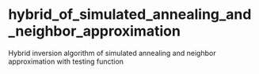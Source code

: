 # hybrid_of_simulated_annealing_and_neighbor_approximation
Hybrid inversion algorithm of simulated annealing and neighbor approximation with testing function
